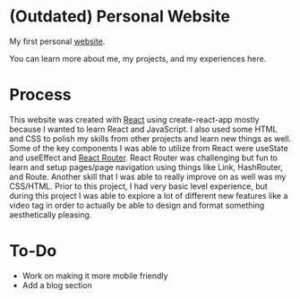 # (Outdated) Personal Website
My first personal <a href="https://harrisbchong.github.io/Website/">website</a>.

You can learn more about me, my projects, and my experiences here.

# Process
This website was created with <a href="https://reactjs.org/">React</a> using create-react-app mostly because I wanted to learn React and JavaScript. I also used some HTML and CSS to polish my skills from other projects and learn new things as well. Some of the key components I was able to utilize from React were useState and useEffect and <a href ="https://reactrouter.com/">React Router</a>. React Router was challenging but fun to learn and setup pages/page navigation using things like Link, HashRouter, and Route. Another skill that I was able to really improve on as well was my CSS/HTML. Prior to this project, I had very basic level experience, but during this project I was able to explore a lot of different new features like a video tag in order to actually be able to design and format something aesthetically pleasing.

# To-Do
- Work on making it more mobile friendly
- Add a blog section
